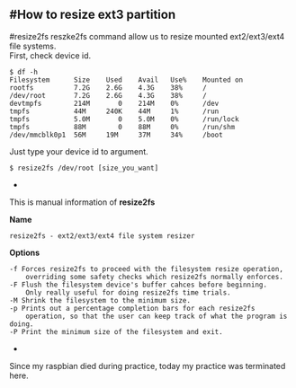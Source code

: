 #How to resize ext3 partition
-
#resize2fs
reszke2fs command allow us to resize mounted ext2/ext3/ext4  file systems.  
First, check device id. 
		
	$ df -h
	Filesystem		Size	Used	Avail	Use%	Mounted on
	rootfs			7.2G	2.6G	4.3G	38%		/
	/dev/root		7.2G	2.6G	4.3G	38%		/
	devtmpfs		214M	   0	214M	0%		/dev
	tmpfs			44M		240K	44M		1%		/run
	tmpfs			5.0M	   0	5.0M	0%		/run/lock
	tmpfs			88M		   0	88M		0%		/run/shm
	/dev/mmcblk0p1	56M		19M		37M		34%		/boot

Just type your device id to argument.
	
	$ resize2fs /dev/root [size_you_want]
	
-
This is manual information of **resize2fs**

**Name**
	
	resize2fs - ext2/ext3/ext4 file system resizer
	
**Options**

	-f Forces resize2fs to proceed with the filesystem resize operation, 
		overriding some safety checks which resize2fs normally enforces.
	-F Flush the filesystem device's buffer cahces before beginning. 
		Only really useful for doing resize2fs time trials.
	-M Shrink the filesystem to the minimum size.
	-p Prints out a percentage completion bars for each resize2fs 
		operation, so that the user can keep track of what the program is doing.
	-P Print the minimum size of the filesystem and exit.
	
-
Since my raspbian died during practice, today my practice was terminated here.